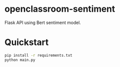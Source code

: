 # openclassroom-sentiment

Flask API using Bert sentiment model.

# Quickstart

``` bash
pip install -r requirements.txt
python main.py
```